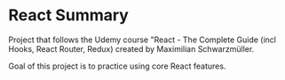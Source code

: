# React Summary

Project that follows the Udemy course "React - The Complete Guide (incl Hooks, React Router, Redux) created by Maximilian Schwarzmüller.

Goal of this project is to practice using core React features.
